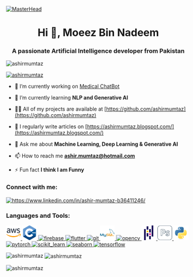 [![MasterHead](https://media.licdn.com/dms/image/v2/D4D16AQHFm2OG75Juiw/profile-displaybackgroundimage-shrink_350_1400/B4DZfzRmyfGYAY-/0/1752133169116?e=1762992000&v=beta&t=MOPnRuzPpahOz6WTbC3s-tlU5sBxrhlXU4jRj1EWLWk)](https://github.com/ashirmumtaz)
<h1 align="center">Hi 👋, Moeez Bin Nadeem</h1>
<h3 align="center">A passionate Artificial Intelligence developer from Pakistan</h3>
<p align="left"> <img src="https://komarev.com/ghpvc/?username=ashirmumtaz&label=Profile%20views&color=0e75b6&style=flat" alt="ashirmumtaz" /> </p>

<p align="left"> <a href="https://github.com/ryo-ma/github-profile-trophy"><img src="https://github-profile-trophy.vercel.app/?username=ashirmumtaz" alt="ashirmumtaz" /></a> </p>

- 🔭 I’m currently working on [Medical ChatBot](https://github.com/ashirmumtaz/Medical-ChatBot)

- 🌱 I’m currently learning **NLP and Generative AI**

- 👨‍💻 All of my projects are available at [https://github.com/ashirmumtaz](https://github.com/ashirmumtaz)

- 📝 I regularly write articles on [https://ashirmumtaz.blogspot.com/](https://ashirmumtaz.blogspot.com/)

- 💬 Ask me about **Machine Learning, Deep Learning & Generative AI**

- 📫 How to reach me **ashir.mumtaz@hotmail.com**

- ⚡ Fun fact **I think I am Funny**

<h3 align="left">Connect with me:</h3>
<p align="left">
<a href="https://linkedin.com/in/ashir-mumtaz-b36411246/" target="blank"><img align="center" src="https://raw.githubusercontent.com/rahuldkjain/github-profile-readme-generator/master/src/images/icons/Social/linked-in-alt.svg" alt="https://www.linkedin.com/in/ashir-mumtaz-b36411246/" height="30" width="40" /></a>
</p>

<h3 align="left">Languages and Tools:</h3>
<p align="left"> <a href="https://aws.amazon.com" target="_blank" rel="noreferrer"> <img src="https://raw.githubusercontent.com/devicons/devicon/master/icons/amazonwebservices/amazonwebservices-original-wordmark.svg" alt="aws" width="40" height="40"/> </a> <a href="https://www.w3schools.com/cpp/" target="_blank" rel="noreferrer"> <img src="https://raw.githubusercontent.com/devicons/devicon/master/icons/cplusplus/cplusplus-original.svg" alt="cplusplus" width="40" height="40"/> </a> <a href="https://firebase.google.com/" target="_blank" rel="noreferrer"> <img src="https://www.vectorlogo.zone/logos/firebase/firebase-icon.svg" alt="firebase" width="40" height="40"/> </a> <a href="https://flutter.dev" target="_blank" rel="noreferrer"> <img src="https://www.vectorlogo.zone/logos/flutterio/flutterio-icon.svg" alt="flutter" width="40" height="40"/> </a> <a href="https://git-scm.com/" target="_blank" rel="noreferrer"> <img src="https://www.vectorlogo.zone/logos/git-scm/git-scm-icon.svg" alt="git" width="40" height="40"/> </a> <a href="https://www.mysql.com/" target="_blank" rel="noreferrer"> <img src="https://raw.githubusercontent.com/devicons/devicon/master/icons/mysql/mysql-original-wordmark.svg" alt="mysql" width="40" height="40"/> </a> <a href="https://opencv.org/" target="_blank" rel="noreferrer"> <img src="https://www.vectorlogo.zone/logos/opencv/opencv-icon.svg" alt="opencv" width="40" height="40"/> </a> <a href="https://pandas.pydata.org/" target="_blank" rel="noreferrer"> <img src="https://raw.githubusercontent.com/devicons/devicon/2ae2a900d2f041da66e950e4d48052658d850630/icons/pandas/pandas-original.svg" alt="pandas" width="40" height="40"/> </a> <a href="https://www.photoshop.com/en" target="_blank" rel="noreferrer"> <img src="https://raw.githubusercontent.com/devicons/devicon/master/icons/photoshop/photoshop-line.svg" alt="photoshop" width="40" height="40"/> </a> <a href="https://www.python.org" target="_blank" rel="noreferrer"> <img src="https://raw.githubusercontent.com/devicons/devicon/master/icons/python/python-original.svg" alt="python" width="40" height="40"/> </a> <a href="https://pytorch.org/" target="_blank" rel="noreferrer"> <img src="https://www.vectorlogo.zone/logos/pytorch/pytorch-icon.svg" alt="pytorch" width="40" height="40"/> </a> <a href="https://scikit-learn.org/" target="_blank" rel="noreferrer"> <img src="https://upload.wikimedia.org/wikipedia/commons/0/05/Scikit_learn_logo_small.svg" alt="scikit_learn" width="40" height="40"/> </a> <a href="https://seaborn.pydata.org/" target="_blank" rel="noreferrer"> <img src="https://seaborn.pydata.org/_images/logo-mark-lightbg.svg" alt="seaborn" width="40" height="40"/> </a> <a href="https://www.tensorflow.org" target="_blank" rel="noreferrer"> <img src="https://www.vectorlogo.zone/logos/tensorflow/tensorflow-icon.svg" alt="tensorflow" width="40" height="40"/> </a> </p>

<p><img align="left" src="https://github-readme-stats.vercel.app/api/top-langs?username=ashirmumtaz&show_icons=true&locale=en&layout=compact" alt="ashirmumtaz" /></p>

<p>&nbsp;<img align="center" src="https://github-readme-stats.vercel.app/api?username=ashirmumtaz&show_icons=true&locale=en" alt="ashirmumtaz" /></p>

<p><img align="center" src="https://github-readme-streak-stats.herokuapp.com/?user=ashirmumtaz&" alt="ashirmumtaz" /></p>
